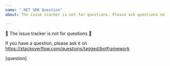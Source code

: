 ```yaml
---
name: ".NET SDK Question"
about: The issue tracker is not for questions. Please ask questions on https://stackoverflow.com/questions/tagged/botframework

---
```


🚨 The issue tracker is not for questions 🚨

If you have a question, please ask it on https://stackoverflow.com/questions/tagged/botframework

[question]
